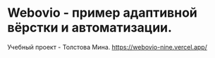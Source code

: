 # Webovio - пример адаптивной вёрстки и автоматизации.
Учебный проект - Толстова Мина.
https://webovio-nine.vercel.app/
